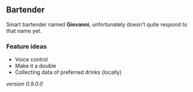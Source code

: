 ## Bartender
Smart bartender named **Giovanni**, unfortunately doesn't quite respond to that name yet.

### Feature ideas
* Voice control
* Make it a double
* Collecting data of preferred drinks (locally)


_version 0.9.0.0_